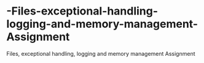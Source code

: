 # -Files-exceptional-handling-logging-and-memory-management-Assignment
 Files, exceptional handling, logging and memory management Assignment
